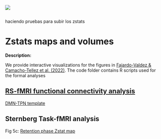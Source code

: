 
<p align="center">
  
  ![](https://www.roadtrafficsigns.com/img/lg/K/Under-Construction-Sign-K-7181.gif)

</p>

</div align:center>

![]()
</div>

haciendo pruebas para subir los zstats

# Zstats maps and volumes

**Description:** 

We provide interactive visualizations for the figures in [Fajardo-Valdez & Camacho-Tellez et al. (2022)](https://www.medrxiv.org/content/10.1101/2022.08.02.22278343v1). The code folder contains R scripts used for the formal analyses

## <u>RS-fMRI functional connectivity analysis</u>

[DMN-TPN template](https://htmlpreview.github.io/?https://raw.githubusercontent.com/alffajardo/TLE2023_fMRI/main/zstat_maps/rs-analysis_templates/fc_template_thr.html)



## Sternberg Task-fMRI analysis

Fig 5c: [Retention phase Zstat map](https://htmlpreview.github.io/?https://raw.githubusercontent.com/alffajardo/TLE2023_fMRI/main/zstat_maps/fig_5b/zstat1.html)
